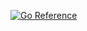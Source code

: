 [![Go Reference](https://pkg.go.dev/badge/github.com/proemergotech/log/v3.svg)](https://pkg.go.dev/github.com/proemergotech/log/v3)